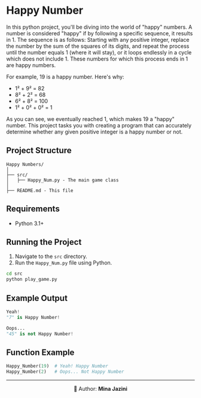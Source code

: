 # Happy Number
In this python project, you'll be diving into the world of "happy" numbers. A number is considered "happy" if by following a specific sequence, it results in 1. The sequence is as follows: Starting with any positive integer, replace the number by the sum of the squares of its digits, and repeat the process until the number equals 1 (where it will stay), or it loops endlessly in a cycle which does not include 1. These numbers for which this process ends in 1 are happy numbers.

For example, 19 is a happy number. Here's why:

- 1² + 9² = 82
- 8² + 2² = 68
- 6² + 8² = 100
- 1² + 0² + 0² = 1

As you can see, we eventually reached 1, which makes 19 a "happy" number. This project tasks you with creating a program that can accurately determine whether any given positive integer is a happy number or not.

## Project Structure

```
Happy Numbers/
│
├── src/
│   ├── Happy_Num.py - The main game class
│
├── README.md - This file
```

## Requirements
- Python 3.1+


## Running the Project
1. Navigate to the `src` directory.
2. Run the `Happy_Num.py` file using Python.

```bash
cd src
python play_game.py
```

## Example Output
```python
Yeah!
"7" is Happy Number!

Oops...
"45" is not Happy Number!
```
## Function Example
```python
Happy_Number(19)  # Yeah! Happy Number
Happy_Number(2)   # Oops... Not Happy Number
```
---
<p align="center">👧 Author: <b>Mina Jazini</b></p>
